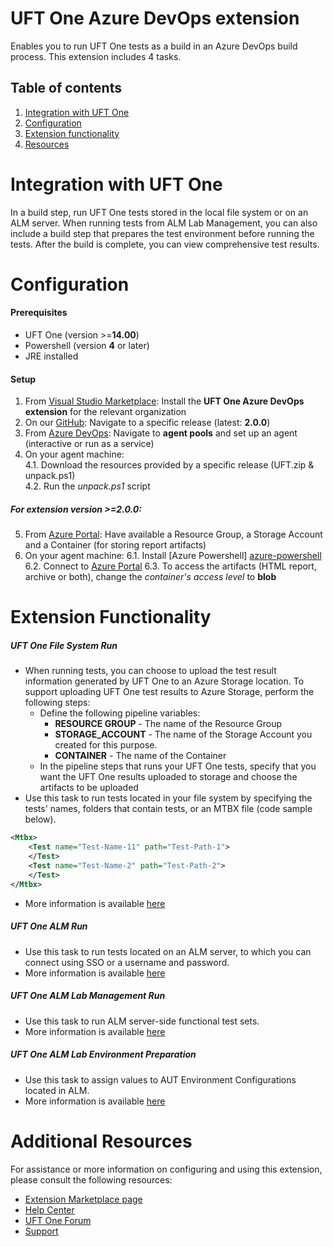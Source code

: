 # UFT One Azure DevOps extension
Enables you to run UFT One tests as a build in an Azure DevOps build process. This extension includes 4 tasks.
## Table of contents
1. [Integration with UFT One](#Integration-with-UFT-One)
2. [Configuration](#Configuration)
3. [Extension functionality](#Extension-functionality)
4. [Resources](#Additional-resources)

# Integration with UFT One
In a build step, run UFT One tests stored in the local file system or on an ALM server. When running tests from ALM Lab Management, you can also include a build step that prepares the test environment before running the tests. After the build is complete, you can view comprehensive test results. 
#  Configuration
#### Prerequisites
- UFT One (version >=**14.00**)
- Powershell (version **4** or later)
- JRE installed

#### Setup
1. From [Visual Studio Marketplace][marketplace]: Install the **UFT One Azure DevOps extension** for the relevant organization
2. On our [GitHub][repository]: Navigate to a specific release (latest: **2.0.0**)
3. From [Azure DevOps][azure-devops]: Navigate to **agent pools** and set up an agent (interactive or run as a service) 
4. On your agent machine:    
4.1. Download the resources provided by a specific release (UFT.zip & unpack.ps1)    
4.2. Run the *unpack.ps1* script    

##### For extension version >=**2.0.0**:
5. From [Azure Portal][azure-portal]: Have available a Resource Group, a Storage Account and a Container (for storing report artifacts)
6. On your agent machine:
6.1. Install [Azure Powershell] [azure-powershell]
6.2. Connect to [Azure Portal][azure-connect]
6.3. To access the artifacts (HTML report, archive or both), change the *container's access level* to **blob**

# Extension Functionality
##### UFT One File System Run
- When running tests, you can choose to upload the test result information generated by UFT One to an Azure Storage location. To support uploading UFT One test results to Azure Storage, perform the following steps:
  - Define the following pipeline variables:
    - **RESOURCE GROUP** - The name of the Resource Group
    - **STORAGE_ACCOUNT** - The name of the Storage Account you created for this purpose.
    - **CONTAINER** - The name of the Container
  - In the pipeline steps that runs your UFT One tests, specify that you want the UFT One results uploaded to storage and choose the artifacts to be uploaded
- Use this task to run tests located in your file system by specifying the tests' names, folders that contain tests, or an MTBX file (code sample below).
``` xml 
<Mtbx>
    <Test name="Test-Name-11" path="Test-Path-1">
    </Test>
    <Test name="Test-Name-2" path="Test-Path-2">
    </Test>
</Mtbx>
```
- More information is available [here][fs-docs]

##### UFT One ALM Run
- Use this task to run tests located on an ALM server, to which you can connect using SSO or a username and password.
- More information is available [here][alm-docs]

##### UFT One ALM Lab Management Run
- Use this task to run ALM server-side functional test sets.
- More information is available [here][alm-lab-docs]

##### UFT One ALM Lab Environment Preparation
- Use this task to assign values to AUT Environment Configurations located in ALM.
- More information is available [here][alm-env-docs]
#
#
# Additional Resources
For assistance or more information on configuring and using this extension, please consult the following resources:
- [Extension Marketplace page][marketplace]
- [Help Center][docs]
- [UFT One Forum][forum]
- [Support][support]

[//]: # (References)
   [docs]:<https://admhelp.microfocus.com/uft/en/latest/UFT_Help/Content/UFT_Tools/Azure_DevOps_Extension/uft-azure-devops.htm>
   [forum]:<https://community.microfocus.com/adtd/uft/f/sws-fun_test_sf/>
   [support]:<https://softwaresupport.softwaregrp.com/>
   [repository]:<https://github.com/MicroFocus/ADM-TFS-Extension/>
   [marketplace]:<https://marketplace.visualstudio.com/items?itemName=uftpublisher.UFT-Azure-extension>
   [fs-docs]:<https://admhelp.microfocus.com/uft/en/latest/UFT_Help/Content/UFT_Tools/Azure_DevOps_Extension/uft-azure-devops-run-local.htm>
   [alm-docs]:<https://admhelp.microfocus.com/uft/en/latest/UFT_Help/Content/UFT_Tools/Azure_DevOps_Extension/uft-azure-devops-run-alm.htm>
   [alm-lab-docs]:<https://admhelp.microfocus.com/uft/en/latest/UFT_Help/Content/UFT_Tools/Azure_DevOps_Extension/uft-azure-devops-run-alm-lm.htm#mt-item-1>
   [alm-env-docs]:<https://admhelp.microfocus.com/uft/en/latest/UFT_Help/Content/UFT_Tools/Azure_DevOps_Extension/uft-azure-devops-run-alm-lm.htm#mt-item-0>
   [azure-devops]:<https://dev.azure.com/>
   [azure-portal]:<http://portal.azure.com/>
   [azure-powershell]:<https://docs.microsoft.com/en-us/powershell/azure/install-az-ps?view=azps-6.0.0>
   [azure-connect]:<https://docs.microsoft.com/en-us/powershell/module/az.accounts/connect-azaccount?view=azps-6.0.0>
